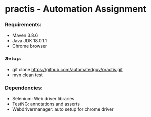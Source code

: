 # practis - Automation Assignment

### Requirements:
- Maven 3.8.6
- Java JDK 18.0.1.1
- Chrome browser

### Setup:
- git clone https://github.com/automatedguy/practis.git
- mvn clean test

### Dependencies:
- Selenium: Web driver libraries
- TestNG: annotations and asserts
- Webdrivermanager: auto setup for chrome driver
